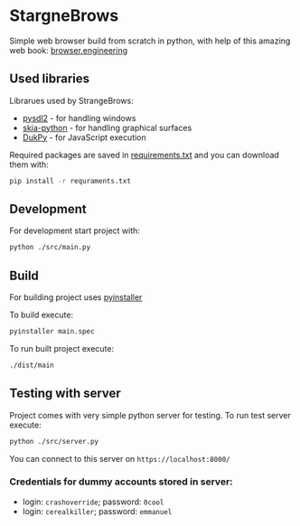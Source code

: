 # StargneBrows

Simple web browser build from scratch in python, with help of this amazing web book: [browser.engineering](https://browser.engineering/)

## Used libraries

Librarues used by StrangeBrows:

-   [pysdl2](https://pypi.org/project/PySDL2/) - for handling windows
-   [skia-python](https://kyamagu.github.io/skia-python/) - for handling graphical surfaces
-   [DukPy](https://github.com/amol-/dukpy) - for JavaScript execution

Required packages are saved in [requirements.txt](./requirements.txt) and you can download them with:

```bash
pip install -r requraments.txt
```

## Development

For development start project with:

```bash
python ./src/main.py
```

## Build

For building project uses [pyinstaller](https://pyinstaller.org/en/stable/)

To build execute:

```bash
pyinstaller main.spec
```

To run built project execute:

```bash
./dist/main
```

## Testing with server

Project comes with very simple python server for testing. To run test server execute:

```bash
python ./src/server.py
```

You can connect to this server on `https://localhost:8000/`

### Credentials for dummy accounts stored in server:

-   login: `crashoverride`; password: `0cool`
-   login: `cerealkiller`; password: `emmanuel`
